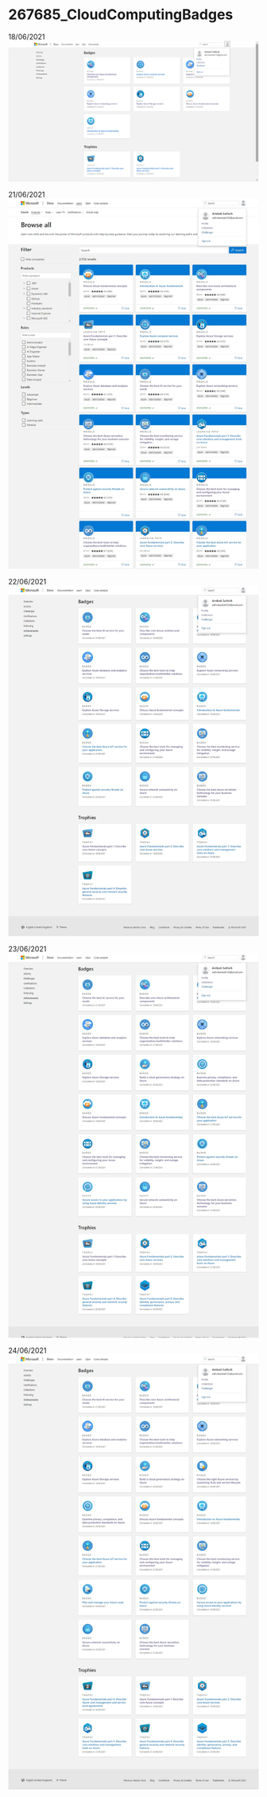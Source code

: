 # 267685_CloudComputingBadges
18/06/2021
![](https://github.com/A-Sathvik/267685_CloudComputingBadges/blob/faeb771dde6d456547fb33c3b4833ee4aeb548d7/267685%2018-06.png)

21/06/2021
![](https://github.com/A-Sathvik/267685_CloudComputingBadges/blob/ac10b71ed159fd4c27a3e1407eff9cdaa120ecc5/267685%2021-06.png)

22/06/2021
![](https://github.com/A-Sathvik/267685_CloudComputingBadges/blob/39540ee175ac423560795cc2ec94434bad4191f6/267685%2022-06.png)

23/06/2021
![](https://github.com/A-Sathvik/267685_CloudComputingBadges/blob/5e8db50dc7388c60240dd3dba3e07b8aa1a97b01/267685%2023-06.png)

24/06/2021
![](https://github.com/A-Sathvik/267685_CloudComputingBadges/blob/f54c09e1bdf6f6ef7d36c832bee90d5edbd58f6b/267685%2024-06.png)
